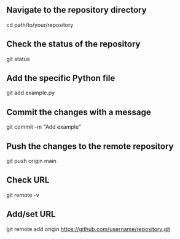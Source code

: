 ## Navigate to the repository directory

cd path/to/your/repository

## Check the status of the repository

git status

## Add the specific Python file

git add example.py

## Commit the changes with a message

git commit -m "Add example"

## Push the changes to the remote repository

git push origin main

## Check URL

git remote -v

## Add/set URL

git remote add origin https://github.com/username/repository.git
